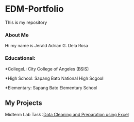 # EDM-Portfolio
This is my repository
### About Me 
Hi my name is Jerald Adrian G. Dela Rosa
### Educational:
*CollegeL: City College of Angeles (BSIS)

*High School: Sapang Bato National High Scgool

*Elementary: Sapang Bato Elementary School
## My Projects
Midterm Lab Task :[Data Cleaning and Preparation using Excel](Midterm%20Lab%20Task%201/task1.md)
